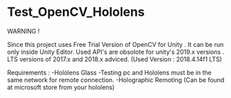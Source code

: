 # Test_OpenCV_Hololens

WARNING ! 

Since this project uses Free Trial Version of OpenCV for Unity . It can be run only inside Unity Editor.
Used API's are obsolote for unity's 2019.x versions . LTS versions of 2017.x and 2018.x adviced. (Used Version : 2018.4.14f1 LTS)

Requirements :
-Hololens Glass
  -Testing pc and Hololens must be in the same network for remote connection.
-Holographic Remoting (Can be found at microsoft store from your hololens)  
